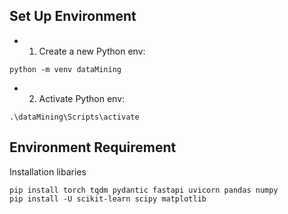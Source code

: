 ## Set Up Environment
* 1. Create a new Python env: 
```
python -m venv dataMining
```
* 2. Activate Python env: 
```
.\dataMining\Scripts\activate
```

## Environment Requirement
Installation libaries
```
pip install torch tqdm pydantic fastapi uvicorn pandas numpy
pip install -U scikit-learn scipy matplotlib
```

